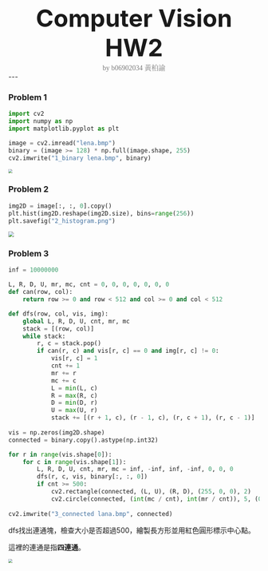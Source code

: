 <center><font size="30"><b>Computer Vision HW2</b></font></center>
<center><span style="font-weight:light; color:#7a7a7a; font-family:Merriweather;">by b06902034 </span><span style="font-weight:light; color:#7a7a7a; font-family:Noto Serif CJK SC;">黃柏諭</span></center>
---

### Problem 1
```python
import cv2
import numpy as np
import matplotlib.pyplot as plt

image = cv2.imread("lena.bmp")
binary = (image >= 128) * np.full(image.shape, 255)
cv2.imwrite("1_binary lena.bmp", binary)
```

<img src="/home/alec/Documents/ComputerVision/homework2/code/1_binary lena.bmp" style="zoom:50%;" />

### Problem 2
```python
img2D = image[:, :, 0].copy()
plt.hist(img2D.reshape(img2D.size), bins=range(256))
plt.savefig("2_histogram.png")
```

<img src="/home/alec/Documents/ComputerVision/homework2/code/2_histogram.png" style="zoom: 67%;" />

### Problem 3

```python
inf = 10000000

L, R, D, U, mr, mc, cnt = 0, 0, 0, 0, 0, 0, 0
def can(row, col):
    return row >= 0 and row < 512 and col >= 0 and col < 512

def dfs(row, col, vis, img):
    global L, R, D, U, cnt, mr, mc
    stack = [(row, col)]
    while stack:
        r, c = stack.pop()
        if can(r, c) and vis[r, c] == 0 and img[r, c] != 0:
            vis[r, c] = 1
            cnt += 1
            mr += r
            mc += c
            L = min(L, c)
            R = max(R, c)
            D = min(D, r)
            U = max(U, r)
            stack += [(r + 1, c), (r - 1, c), (r, c + 1), (r, c - 1)]
            
vis = np.zeros(img2D.shape)
connected = binary.copy().astype(np.int32)

for r in range(vis.shape[0]):
    for c in range(vis.shape[1]):
        L, R, D, U, cnt, mr, mc = inf, -inf, inf, -inf, 0, 0, 0
        dfs(r, c, vis, binary[:, :, 0])
        if cnt >= 500:
            cv2.rectangle(connected, (L, U), (R, D), (255, 0, 0), 2)
            cv2.circle(connected, (int(mc / cnt), int(mr / cnt)), 5, (0, 0, 255), -1)
            
cv2.imwrite("3_connected lana.bmp", connected)
```

dfs找出連通塊，檢查大小是否超過500，繪製長方形並用紅色圓形標示中心點。

這裡的連通是指**四連通**。

<img src="/home/alec/Documents/ComputerVision/homework2/code/3_connected lana.bmp" style="zoom:50%;" />

